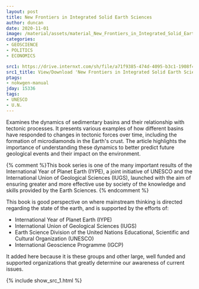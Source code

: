 ```yaml
---
layout: post
title: New Frontiers in Integrated Solid Earth Sciences
author: duncan
date: 2020-11-01
image: /material/assets/material_New_Frontiers_in_Integrated_Solid_Earth_Sciences.png
categories:
- GEOSCIENCE
- POLITICS
- ECONOMICS

src1: https://drive.internxt.com/sh/file/a71f9385-474d-4095-b3c1-1908f4e25edf/712bdca37066f677346cb929f24febe14a1d300f4381ab5a361f0e54656af4fb
src1_title: View/Download 'New Frontiers in Integrated Solid Earth Sciences' (424 pages)
ptags:
- nokwgen-manual
jday: 15336
tags:
- UNESCO
- U.N.
---
```


Examines the dynamics of sedimentary basins and their relationship with tectonic processes. It presents various examples of how different basins have responded to changes in tectonic forces over time, including the formation of microdiamonds in the Earth's crust. The article highlights the importance of understanding these dynamics to better predict future geological events and their impact on the environment.

{% comment %}This book series is one of the many important results of the International Year of Planet Earth (IYPE), a joint initiative of UNESCO and the International Union of Geological Sciences (IUGS), launched with the aim of ensuring greater and more effective use by society of the knowledge and skills provided by the Earth Sciences.  {% endcomment %}

<!--more--> 

This book is good perspective on where mainstream thinking is directed regarding the state of the earth, and is supported by the efforts of:

- International Year of Planet Earth (IYPE) 
- International Union of Geological Sciences (IUGS) 
- Earth Science Division of the United Nations Educational, Scientific and Cultural Organization (UNESCO)
- International Geoscience Programme (IGCP)

It added here because it is these groups and other large, well funded and supported organizations that greatly determine our awareness of current issues.

{% include show_src_1.html %}

